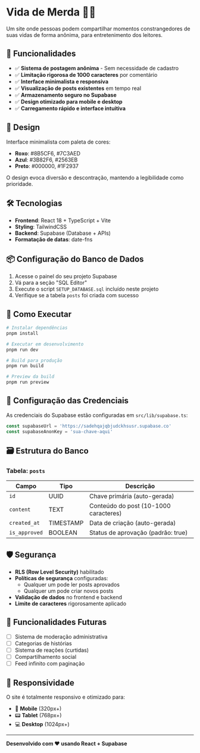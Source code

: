 # Vida de Merda 🤦‍♂️

Um site onde pessoas podem compartilhar momentos constrangedores de suas vidas de forma anônima, para entretenimento dos leitores.

## 🚀 Funcionalidades

- ✅ **Sistema de postagem anônima** - Sem necessidade de cadastro
- ✅ **Limitação rigorosa de 1000 caracteres** por comentário
- ✅ **Interface minimalista e responsiva** 
- ✅ **Visualização de posts existentes** em tempo real
- ✅ **Armazenamento seguro no Supabase**
- ✅ **Design otimizado para mobile e desktop**
- ✅ **Carregamento rápido e interface intuitiva**

## 🎨 Design

Interface minimalista com paleta de cores:
- **Roxo**: #8B5CF6, #7C3AED
- **Azul**: #3B82F6, #2563EB  
- **Preto**: #000000, #1F2937

O design evoca diversão e descontração, mantendo a legibilidade como prioridade.

## 🛠️ Tecnologias

- **Frontend**: React 18 + TypeScript + Vite
- **Styling**: TailwindCSS
- **Backend**: Supabase (Database + APIs)
- **Formatação de datas**: date-fns

## 📦 Configuração do Banco de Dados

1. Acesse o painel do seu projeto Supabase
2. Vá para a seção "SQL Editor"
3. Execute o script `SETUP_DATABASE.sql` incluído neste projeto
4. Verifique se a tabela `posts` foi criada com sucesso

## 🚀 Como Executar

```bash
# Instalar dependências
pnpm install

# Executar em desenvolvimento
pnpm run dev

# Build para produção
pnpm run build

# Preview da build
pnpm run preview
```

## 📝 Configuração das Credenciais

As credenciais do Supabase estão configuradas em `src/lib/supabase.ts`:

```typescript
const supabaseUrl = 'https://sadehqajqbjudckhsusr.supabase.co'
const supabaseAnonKey = 'sua-chave-aqui'
```

## 🗃️ Estrutura do Banco

### Tabela: `posts`

| Campo | Tipo | Descrição |
|-------|------|----------|
| `id` | UUID | Chave primária (auto-gerada) |
| `content` | TEXT | Conteúdo do post (10-1000 caracteres) |
| `created_at` | TIMESTAMP | Data de criação (auto-gerada) |
| `is_approved` | BOOLEAN | Status de aprovação (padrão: true) |

## 🛡️ Segurança

- **RLS (Row Level Security)** habilitado
- **Políticas de segurança** configuradas:
  - Qualquer um pode ler posts aprovados
  - Qualquer um pode criar novos posts
- **Validação de dados** no frontend e backend
- **Limite de caracteres** rigorosamente aplicado

## 🎯 Funcionalidades Futuras

- [ ] Sistema de moderação administrativa
- [ ] Categorias de histórias
- [ ] Sistema de reações (curtidas)
- [ ] Compartilhamento social
- [ ] Feed infinito com paginação

## 📱 Responsividade

O site é totalmente responsivo e otimizado para:
- 📱 **Mobile** (320px+)
- 📟 **Tablet** (768px+) 
- 💻 **Desktop** (1024px+)

---

**Desenvolvido com ❤️ usando React + Supabase**